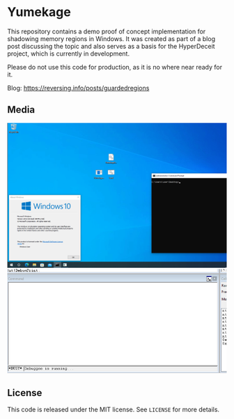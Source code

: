 # Yumekage
This repository contains a demo proof of concept implementation for shadowing memory regions in Windows. It was created as part of a blog post discussing the topic and also serves as a basis for the HyperDeceit project, which is currently in development.

Please do not use this code for production, as it is no where near ready for it.

Blog: https://reversing.info/posts/guardedregions

## Media
![Demo Windows](Media/DemoWin.gif)
![Demo WinDbg](Media/DemoWindbg.gif)

## License
This code is released under the MIT license. See `LICENSE` for more details.
